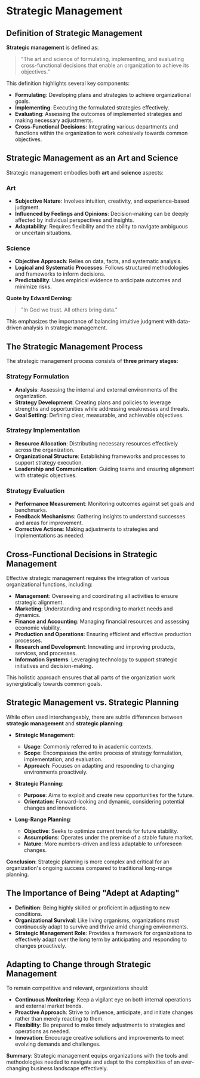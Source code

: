 # Strategic Management

## Definition of Strategic Management

**Strategic management** is defined as:

> "The art and science of formulating, implementing, and evaluating cross-functional decisions that enable an organization to achieve its objectives."

This definition highlights several key components:

- **Formulating**: Developing plans and strategies to achieve organizational goals.
- **Implementing**: Executing the formulated strategies effectively.
- **Evaluating**: Assessing the outcomes of implemented strategies and making necessary adjustments.
- **Cross-Functional Decisions**: Integrating various departments and functions within the organization to work cohesively towards common objectives.

## Strategic Management as an Art and Science

Strategic management embodies both **art** and **science** aspects:

### Art

- **Subjective Nature**: Involves intuition, creativity, and experience-based judgment.
- **Influenced by Feelings and Opinions**: Decision-making can be deeply affected by individual perspectives and insights.
- **Adaptability**: Requires flexibility and the ability to navigate ambiguous or uncertain situations.

### Science

- **Objective Approach**: Relies on data, facts, and systematic analysis.
- **Logical and Systematic Processes**: Follows structured methodologies and frameworks to inform decisions.
- **Predictability**: Uses empirical evidence to anticipate outcomes and minimize risks.

**Quote by Edward Deming**:

> "In God we trust. All others bring data."

This emphasizes the importance of balancing intuitive judgment with data-driven analysis in strategic management.

## The Strategic Management Process

The strategic management process consists of **three primary stages**:

### Strategy Formulation

   - **Analysis**: Assessing the internal and external environments of the organization.
   - **Strategy Development**: Creating plans and policies to leverage strengths and opportunities while addressing weaknesses and threats.
   - **Goal Setting**: Defining clear, measurable, and achievable objectives.
### Strategy Implementation

   - **Resource Allocation**: Distributing necessary resources effectively across the organization.
   - **Organizational Structure**: Establishing frameworks and processes to support strategy execution.
   - **Leadership and Communication**: Guiding teams and ensuring alignment with strategic objectives.
### Strategy Evaluation
   - **Performance Measurement**: Monitoring outcomes against set goals and benchmarks.
   - **Feedback Mechanisms**: Gathering insights to understand successes and areas for improvement.
   - **Corrective Actions**: Making adjustments to strategies and implementations as needed.

## Cross-Functional Decisions in Strategic Management

Effective strategic management requires the integration of various organizational functions, including:

- **Management**: Overseeing and coordinating all activities to ensure strategic alignment.
- **Marketing**: Understanding and responding to market needs and dynamics.
- **Finance and Accounting**: Managing financial resources and assessing economic viability.
- **Production and Operations**: Ensuring efficient and effective production processes.
- **Research and Development**: Innovating and improving products, services, and processes.
- **Information Systems**: Leveraging technology to support strategic initiatives and decision-making.

This holistic approach ensures that all parts of the organization work synergistically towards common goals.

## Strategic Management vs. Strategic Planning

While often used interchangeably, there are subtle differences between **strategic management** and **strategic planning**:

- **Strategic Management**:

  - **Usage**: Commonly referred to in academic contexts.
  - **Scope**: Encompasses the entire process of strategy formulation, implementation, and evaluation.
  - **Approach**: Focuses on adapting and responding to changing environments proactively.

- **Strategic Planning**:

  - **Purpose**: Aims to exploit and create new opportunities for the future.
  - **Orientation**: Forward-looking and dynamic, considering potential changes and innovations.
  
- **Long-Range Planning**:

  - **Objective**: Seeks to optimize current trends for future stability.
  - **Assumptions**: Operates under the premise of a stable future market.
  - **Nature**: More numbers-driven and less adaptable to unforeseen changes.

**Conclusion**: Strategic planning is more complex and critical for an organization's ongoing success compared to traditional long-range planning.

## The Importance of Being "Adept at Adapting"

- **Definition**: Being highly skilled or proficient in adjusting to new conditions.
- **Organizational Survival**: Like living organisms, organizations must continuously adapt to survive and thrive amid changing environments.
- **Strategic Management Role**: Provides a framework for organizations to effectively adapt over the long term by anticipating and responding to changes proactively.

## Adapting to Change through Strategic Management

To remain competitive and relevant, organizations should:

- **Continuous Monitoring**: Keep a vigilant eye on both internal operations and external market trends.
- **Proactive Approach**: Strive to influence, anticipate, and initiate changes rather than merely reacting to them.
- **Flexibility**: Be prepared to make timely adjustments to strategies and operations as needed.
- **Innovation**: Encourage creative solutions and improvements to meet evolving demands and challenges.

**Summary**: Strategic management equips organizations with the tools and methodologies needed to navigate and adapt to the complexities of an ever-changing business landscape effectively.
